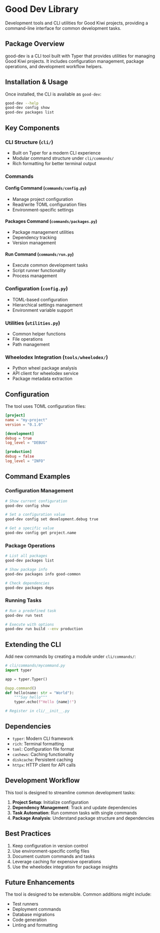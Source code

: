 # Good Dev Library

Development tools and CLI utilities for Good Kiwi projects, providing a command-line interface for common development tasks.

## Package Overview

good-dev is a CLI tool built with Typer that provides utilities for managing Good Kiwi projects. It includes configuration management, package operations, and development workflow helpers.

## Installation & Usage

Once installed, the CLI is available as `good-dev`:

```bash
good-dev --help
good-dev config show
good-dev packages list
```

## Key Components

### CLI Structure (`cli/`)
- Built on Typer for a modern CLI experience
- Modular command structure under `cli/commands/`
- Rich formatting for better terminal output

### Commands

#### Config Command (`commands/config.py`)
- Manage project configuration
- Read/write TOML configuration files
- Environment-specific settings

#### Packages Command (`commands/packages.py`)
- Package management utilities
- Dependency tracking
- Version management

#### Run Command (`commands/run.py`)
- Execute common development tasks
- Script runner functionality
- Process management

### Configuration (`config.py`)
- TOML-based configuration
- Hierarchical settings management
- Environment variable support

### Utilities (`utilities.py`)
- Common helper functions
- File operations
- Path management

### Wheelodex Integration (`tools/wheelodex/`)
- Python wheel package analysis
- API client for wheelodex service
- Package metadata extraction

## Configuration

The tool uses TOML configuration files:

```toml
[project]
name = "my-project"
version = "0.1.0"

[development]
debug = true
log_level = "DEBUG"

[production]
debug = false
log_level = "INFO"
```

## Command Examples

### Configuration Management
```bash
# Show current configuration
good-dev config show

# Set a configuration value
good-dev config set development.debug true

# Get a specific value
good-dev config get project.name
```

### Package Operations
```bash
# List all packages
good-dev packages list

# Show package info
good-dev packages info good-common

# Check dependencies
good-dev packages deps
```

### Running Tasks
```bash
# Run a predefined task
good-dev run test

# Execute with options
good-dev run build --env production
```

## Extending the CLI

Add new commands by creating a module under `cli/commands/`:

```python
# cli/commands/mycommand.py
import typer

app = typer.Typer()

@app.command()
def hello(name: str = "World"):
    """Say hello"""
    typer.echo(f"Hello {name}!")

# Register in cli/__init__.py
```

## Dependencies

- `typer`: Modern CLI framework
- `rich`: Terminal formatting
- `toml`: Configuration file format
- `cashews`: Caching functionality
- `diskcache`: Persistent caching
- `httpx`: HTTP client for API calls

## Development Workflow

This tool is designed to streamline common development tasks:

1. **Project Setup**: Initialize configuration
2. **Dependency Management**: Track and update dependencies
3. **Task Automation**: Run common tasks with single commands
4. **Package Analysis**: Understand package structure and dependencies

## Best Practices

1. Keep configuration in version control
2. Use environment-specific config files
3. Document custom commands and tasks
4. Leverage caching for expensive operations
5. Use the wheelodex integration for package insights

## Future Enhancements

The tool is designed to be extensible. Common additions might include:
- Test runners
- Deployment commands  
- Database migrations
- Code generation
- Linting and formatting